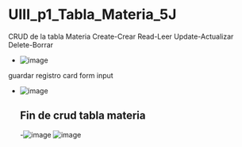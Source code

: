 # UIII_p1_Tabla_Materia_5J
CRUD de la tabla Materia    Create-Crear  Read-Leer  Update-Actualizar  Delete-Borrar
- ![image](https://github.com/user-attachments/assets/063bdb0e-eb84-4570-871d-9d0c5d460dc6)

 guardar registro card form input
- ![image](https://github.com/user-attachments/assets/2727e217-faa9-4da3-819e-0d03752255d5)

  ## Fin de crud tabla materia
  -![image](https://github.com/user-attachments/assets/f3ad22ec-c2f4-42d7-ba79-57b14e33b7d1)
  ![image](https://github.com/user-attachments/assets/5a295c93-1b4a-40db-bbdd-4e52aadaf3a3)


